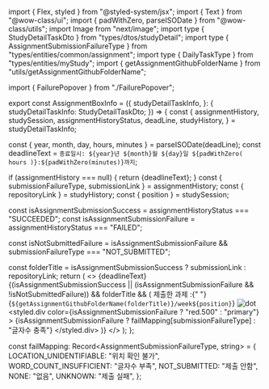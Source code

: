 
import { Flex, styled } from "@styled-system/jsx";
import { Text } from "@wow-class/ui";
import { padWithZero, parseISODate } from "@wow-class/utils";
import Image from "next/image";
import type { StudyDetailTaskDto } from "types/dtos/studyDetail";
import type { AssignmentSubmissionFailureType } from "types/entities/common/assignment";
import type { DailyTaskType } from "types/entities/myStudy";
import { getAssignmentGithubFolderName } from "utils/getAssignmentGithubFolderName";

import { FailurePopover } from "./FailurePopover";

export const AssignmentBoxInfo = ({
  studyDetailTaskInfo,
}: {
  studyDetailTaskInfo: StudyDetailTaskDto<DailyTaskType>;
}) => {
  const {
    assignmentHistory,
    studySession,
    assignmentHistoryStatus,
    deadLine,
    studyHistory,
  } = studyDetailTaskInfo;

  const { year, month, day, hours, minutes } = parseISODate(deadLine);
  const deadlineText = `종료일시: ${year}년 ${month}월 ${day}일 ${padWithZero(
    hours
  )}:${padWithZero(minutes)}까지`;

  if (assignmentHistory === null) {
    return <Text color="sub">{deadlineText}</Text>;
  }
  const { submissionFailureType, submissionLink } = assignmentHistory;
  const { repositoryLink } = studyHistory;
  const { position } = studySession;

  const isAssignmentSubmissionSuccess = assignmentHistoryStatus === "SUCCEEDED";
  const isAssignmentSubmissionFailure = assignmentHistoryStatus === "FAILED";

  const isNotSubmittedFailure =
    isAssignmentSubmissionFailure && submissionFailureType === "NOT_SUBMITTED";

  const folderTitle = isAssignmentSubmissionSuccess
    ? submissionLink
    : repositoryLink;
  return (
    <>
      <Text color="sub">{deadlineText}</Text>
      {(isAssignmentSubmissionSuccess ||
        (isAssignmentSubmissionFailure && !isNotSubmittedFailure)) &&
        folderTitle && (
          <Flex alignItems="center" gap="xs">
            <Text as="div" color="sub">
              제출한 과제 :{" "}
              <Text as="span" color="textBlack">
                {`${getAssignmentGithubFolderName(folderTitle)}/week${position}`}
              </Text>
            </Text>
            <Image alt="dot" height={6} src="/images/dot.svg" width={6} />
            <styled.div
              color={isAssignmentSubmissionFailure ? "red.500" : "primary"}
            >
              {isAssignmentSubmissionFailure
                ? failMapping[submissionFailureType]
                : "글자수 충족"}
            </styled.div>
            <FailurePopover
              studyId={studySession.studyId}
              submissionFailureType={submissionFailureType}
            />
          </Flex>
        )}
    </>
  );
};

const failMapping: Record<AssignmentSubmissionFailureType, string> = {
  LOCATION_UNIDENTIFIABLE: "위치 확인 불가",
  WORD_COUNT_INSUFFICIENT: "글자수 부족",
  NOT_SUBMITTED: "제출 안함",
  NONE: "없음",
  UNKNOWN: "제출 실패",
};
